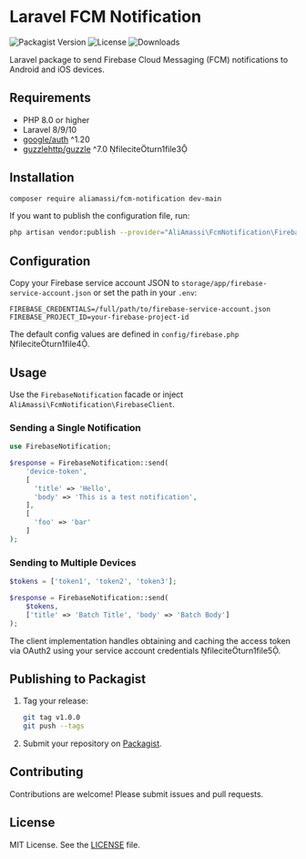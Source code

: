 # Laravel FCM Notification

![Packagist Version](https://img.shields.io/packagist/v/aliamassi/fcm-notification)
![License](https://img.shields.io/packagist/l/aliamassi/fcm-notification)
![Downloads](https://img.shields.io/packagist/dt/aliamassi/fcm-notification)

Laravel package to send Firebase Cloud Messaging (FCM) notifications to Android and iOS devices.

## Requirements

* PHP 8.0 or higher
* Laravel 8/9/10
* [google/auth](https://packagist.org/packages/google/auth) ^1.20
* [guzzlehttp/guzzle](https://packagist.org/packages/guzzlehttp/guzzle) ^7.0 fileciteturn1file3

## Installation

```bash
composer require aliamassi/fcm-notification dev-main
```

If you want to publish the configuration file, run:

```bash
php artisan vendor:publish --provider="AliAmassi\FcmNotification\FirebaseNotificationServiceProvider" --tag="config"
```

## Configuration

Copy your Firebase service account JSON to `storage/app/firebase-service-account.json` or set the path in your `.env`:

```dotenv
FIREBASE_CREDENTIALS=/full/path/to/firebase-service-account.json
FIREBASE_PROJECT_ID=your-firebase-project-id
```

The default config values are defined in `config/firebase.php` fileciteturn1file4.

## Usage

Use the `FirebaseNotification` facade or inject `AliAmassi\FcmNotification\FirebaseClient`.

### Sending a Single Notification

```php
use FirebaseNotification;

$response = FirebaseNotification::send(
    'device-token',
    [
      'title' => 'Hello',
      'body' => 'This is a test notification',
    ],
    [
      'foo' => 'bar'
    ]
);
```

### Sending to Multiple Devices

```php
$tokens = ['token1', 'token2', 'token3'];

$response = FirebaseNotification::send(
    $tokens,
    ['title' => 'Batch Title', 'body' => 'Batch Body']
);
```

The client implementation handles obtaining and caching the access token via OAuth2 using your service account credentials fileciteturn1file5.

## Publishing to Packagist

1. Tag your release:

   ```bash
   git tag v1.0.0
   git push --tags
   ```

2. Submit your repository on [Packagist](https://packagist.org/packages/submit).

## Contributing

Contributions are welcome! Please submit issues and pull requests.

## License

MIT License. See the [LICENSE](LICENSE) file.
